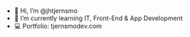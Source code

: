 - 👋 Hi, I’m @jhtjernsmo
- 🌱 I’m currently learning IT, Front-End & App Development
- 💻 Portfolio: tjernsmodev.com

<!---
jhtjernsmo/jhtjernsmo is a ✨ special ✨ repository because its `README.md` (this file) appears on your GitHub profile.
You can click the Preview link to take a look at your changes.
--->
